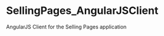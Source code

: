 SellingPages_AngularJSClient
============================

AngularJS Client for the Selling Pages application
